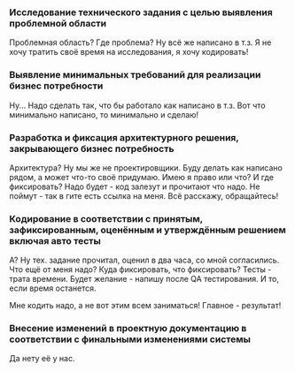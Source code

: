 ### Исследование технического задания с целью выявления проблемной области

Проблемная область? Где проблема? Ну всё же написано в т.з. Я не хочу тратить своё время на исследования, я хочу
кодировать!

### Выявление минимальных требований для реализации бизнес потребности

Ну... Надо сделать так, что бы работало как написано в т.з. Вот что минимально написано, то минимально и сделаю!

### Разработка и фиксация архитектурного решения, закрывающего бизнес потребность

Архитектура? Ну мы же не проектировщики. Буду делать как написано рядом, а может что-то своё придумаю. Имею я право или
что?
И где фиксировать? Надо будет - код залезут и прочитают что надо. Не поймут - так в гите есть ссылка на меня. Всё
расскажу, обращайтесь!

### Кодирование в соответствии с принятым, зафиксированным, оценённым и утверждённым решением включая авто тесты

А? Ну тех. задание прочитал, оценил в два часа, со мной согласились. Что ещё от меня надо? Куда фиксировать, что фиксировать?
Тесты - трата времени. Будет желание - напишу после QA тестирования. И то, если время останется.

Мне кодить надо, а не вот этим всем заниматься! Главное - результат!

### Внесение изменений в проектную документацию в соответствии с финальными изменениями системы

Да нету её у нас. 



